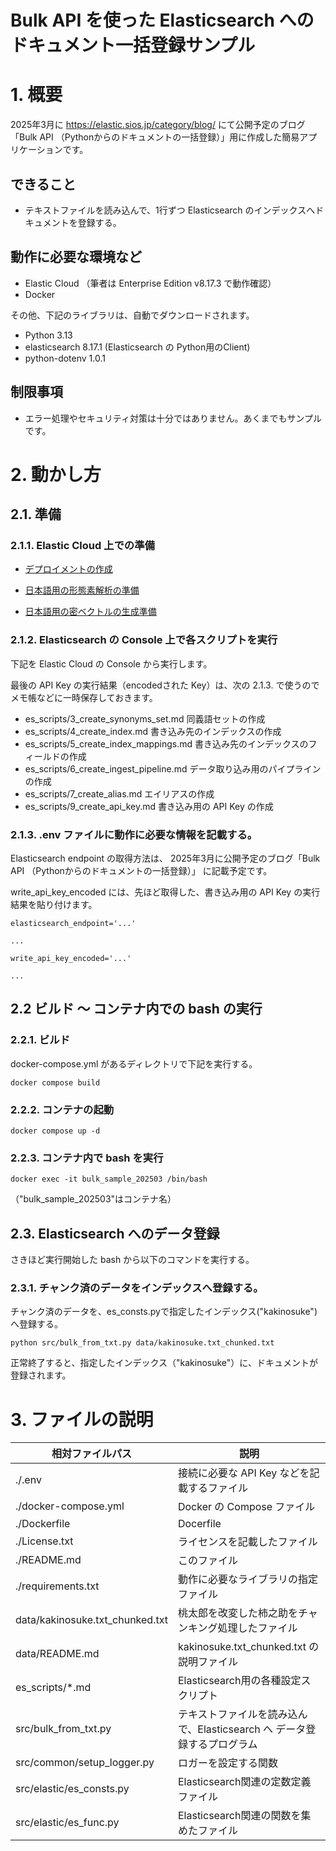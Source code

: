 # Bulk API を使った Elasticsearch へのドキュメント一括登録サンプル

# 1. 概要

2025年3月に https://elastic.sios.jp/category/blog/ にて公開予定のブログ「Bulk API （Pythonからのドキュメントの一括登録）」用に作成した簡易アプリケーションです。

## できること

- テキストファイルを読み込んで、1行ずつ Elasticsearch のインデックスへドキュメントを登録する。

## 動作に必要な環境など

- Elastic Cloud （筆者は Enterprise Edition v8.17.3 で動作確認）
- Docker

その他、下記のライブラリは、自動でダウンロードされます。

- Python 3.13
- elasticsearch 8.17.1 (Elasticsearch の Python用のClient)
- python-dotenv 1.0.1

## 制限事項

- エラー処理やセキュリティ対策は十分ではありません。あくまでもサンプルです。

# 2. 動かし方

## 2.1. 準備

### 2.1.1. Elastic Cloud 上での準備

- [デプロイメントの作成](https://elastic.sios.jp/blog/creating-deployment-on-elasticcloud/)

- [日本語用の形態素解析の準備](https://elastic.sios.jp/blog/creating-an-index-suitable-for-japanese/)

- [日本語用の密ベクトルの生成準備](https://elastic.sios.jp/blog/preparing-for-vector-search/)


### 2.1.2. Elasticsearch の Console 上で各スクリプトを実行

下記を Elastic Cloud の Console から実行します。

最後の API Key の実行結果（encodedされた Key）は、次の 2.1.3. で使うのでメモ帳などに一時保存しておきます。

- es_scripts/3_create_synonyms_set.md 同義語セットの作成
- es_scripts/4_create_index.md 書き込み先のインデックスの作成
- es_scripts/5_create_index_mappings.md 書き込み先のインデックスのフィールドの作成
- es_scripts/6_create_ingest_pipeline.md データ取り込み用のパイプラインの作成
- es_scripts/7_create_alias.md エイリアスの作成
- es_scripts/9_create_api_key.md 書き込み用の API Key の作成

### 2.1.3. .env ファイルに動作に必要な情報を記載する。

Elasticsearch endpoint の取得方法は、
2025年3月に公開予定のブログ「Bulk API （Pythonからのドキュメントの一括登録）」
に記載予定です。

write_api_key_encoded には、先ほど取得した、書き込み用の API Key の実行結果を貼り付けます。

```
elasticsearch_endpoint='...'

...

write_api_key_encoded='...'

...
```


## 2.2 ビルド ～ コンテナ内での bash の実行

### 2.2.1. ビルド

docker-compose.yml があるディレクトリで下記を実行する。

```docker compose build```

### 2.2.2. コンテナの起動

```docker compose up -d```

### 2.2.3. コンテナ内で bash を実行

```docker exec -it bulk_sample_202503 /bin/bash```

（"bulk_sample_202503"はコンテナ名）


## 2.3. Elasticsearch へのデータ登録

さきほど実行開始した bash から以下のコマンドを実行する。

### 2.3.1. チャンク済のデータをインデックスへ登録する。

チャンク済のデータを、es_consts.pyで指定したインデックス("kakinosuke")へ登録する。

```python src/bulk_from_txt.py data/kakinosuke.txt_chunked.txt```

正常終了すると、指定したインデックス（"kakinosuke"）に、ドキュメントが登録されます。


# 3. ファイルの説明

| 相対ファイルパス | 説明 |
|---|---|
| ./.env | 接続に必要な API Key などを記載するファイル |
| ./docker-compose.yml | Docker の Compose ファイル |
| ./Dockerfile | Docerfile |
| ./License.txt | ライセンスを記載したファイル |
| ./README.md | このファイル |
| ./requirements.txt | 動作に必要なライブラリの指定ファイル |
| data/kakinosuke.txt_chunked.txt | 桃太郎を改変した柿之助をチャンキング処理したファイル |
| data/README.md | kakinosuke.txt_chunked.txt の説明ファイル |
| es_scripts/*.md | Elasticsearch用の各種設定スクリプト |
| src/bulk_from_txt.py | テキストファイルを読み込んで、Elasticsearch へ データ登録するプログラム |
| src/common/setup_logger.py | ロガーを設定する関数 |
| src/elastic/es_consts.py | Elasticsearch関連の定数定義ファイル |
| src/elastic/es_func.py | Elasticsearch関連の関数を集めたファイル |
